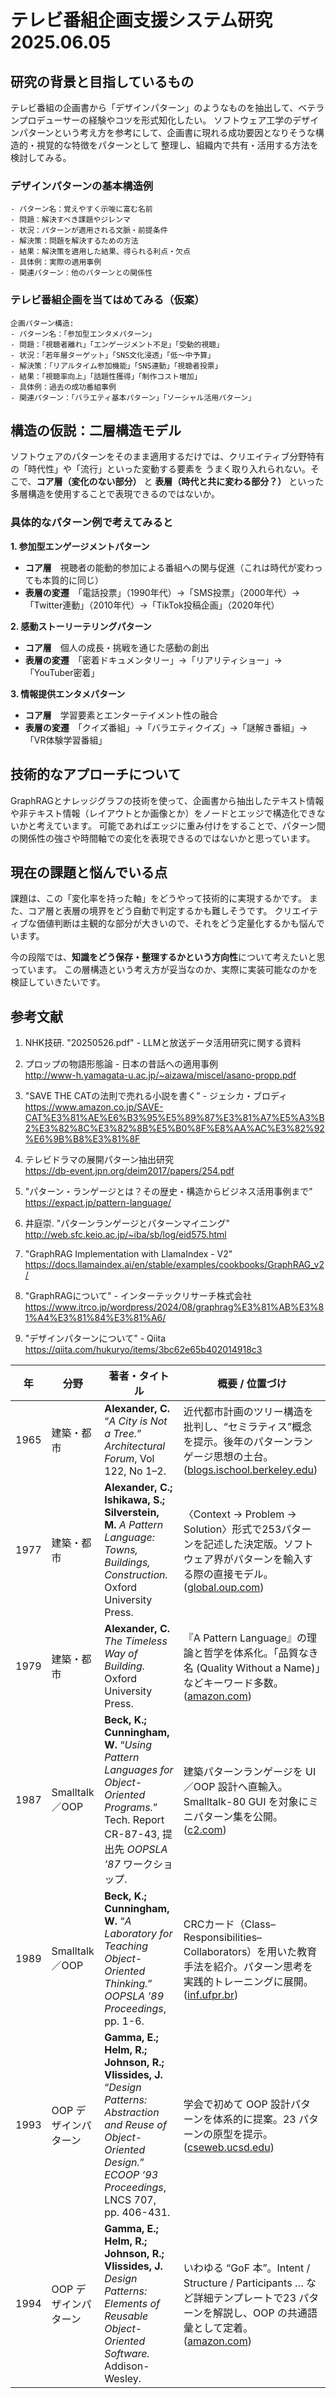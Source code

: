 # テレビ番組企画支援システム研究 2025.06.05

## 研究の背景と目指しているもの

テレビ番組の企画書から「デザインパターン」のようなものを抽出して、ベテランプロデューサーの経験やコツを形式知化したい。
ソフトウェア工学のデザインパターンという考え方を参考にして、企画書に現れる成功要因となりそうな構造的・視覚的な特徴をパターンとして
整理し、組織内で共有・活用する方法を検討してみる。

### デザインパターンの基本構造例

```
- パターン名：覚えやすく示唆に富む名前
- 問題：解決すべき課題やジレンマ
- 状況：パターンが適用される文脈・前提条件
- 解決策：問題を解決するための方法
- 結果：解決策を適用した結果、得られる利点・欠点
- 具体例：実際の適用事例
- 関連パターン：他のパターンとの関係性
```

### テレビ番組企画を当てはめてみる（仮案）
```
企画パターン構造:
- パターン名：「参加型エンタメパターン」
- 問題：「視聴者離れ」「エンゲージメント不足」「受動的視聴」
- 状況：「若年層ターゲット」「SNS文化浸透」「低〜中予算」
- 解決策：「リアルタイム参加機能」「SNS連動」「視聴者投票」
- 結果：「視聴率向上」「話題性獲得」「制作コスト増加」
- 具体例：過去の成功番組事例
- 関連パターン：「バラエティ基本パターン」「ソーシャル活用パターン」
```

## 構造の仮説：二層構造モデル

ソフトウェアのパターンをそのまま適用するだけでは、クリエイティブ分野特有の「時代性」や「流行」といった変動する要素を
うまく取り入れられない。そこで、**コア層（変化のない部分）** と **表層（時代と共に変わる部分？）** といった多層構造を使用することで表現できるのではないか。

### 具体的なパターン例で考えてみると

**1. 参加型エンゲージメントパターン**

- **コア層**　視聴者の能動的参加による番組への関与促進（これは時代が変わっても本質的に同じ）
- **表層の変遷**　「電話投票」（1990年代）→「SMS投票」（2000年代）→「Twitter連動」（2010年代）→「TikTok投稿企画」（2020年代）

**2. 感動ストーリーテリングパターン**

- **コア層**　個人の成長・挑戦を通じた感動の創出
- **表層の変遷**　「密着ドキュメンタリー」→「リアリティショー」→「YouTuber密着」

**3. 情報提供エンタメパターン**

- **コア層**　学習要素とエンターテイメント性の融合
- **表層の変遷**　「クイズ番組」→「バラエティクイズ」→「謎解き番組」→「VR体験学習番組」

## 技術的なアプローチについて

GraphRAGとナレッジグラフの技術を使って、企画書から抽出したテキスト情報や非テキスト情報（レイアウトとか画像とか）をノードとエッジで構造化できないかと考えています。
可能であればエッジに重み付けをすることで、パターン間の関係性の強さや時間軸での変化を表現できるのではないかと思っています。

## 現在の課題と悩んでいる点

課題は、この「変化率を持った軸」をどうやって技術的に実現するかです。
また、コア層と表層の境界をどう自動で判定するかも難しそうです。
クリエイティブな価値判断は主観的な部分が大きいので、それをどう定量化するかも悩んでいます。

今の段階では、**知識をどう保存・整理するかという方向性**について考えたいと思っています。
この層構造という考え方が妥当なのか、実際に実装可能なのかを検証していきたいです。

## 参考文献

1. NHK技研. "20250526.pdf" - LLMと放送データ活用研究に関する資料

9. プロップの物語形態論 - 日本の昔話への適用事例  
   http://www-h.yamagata-u.ac.jp/~aizawa/miscel/asano-propp.pdf

10. "SAVE THE CATの法則で売れる小説を書く" - ジェシカ・ブロディ  
    https://www.amazon.co.jp/SAVE-CAT%E3%81%AE%E6%B3%95%E5%89%87%E3%81%A7%E5%A3%B2%E3%82%8C%E3%82%8B%E5%B0%8F%E8%AA%AC%E3%82%92%E6%9B%B8%E3%81%8F

12. テレビドラマの展開パターン抽出研究  
    https://db-event.jpn.org/deim2017/papers/254.pdf

20. "パターン・ランゲージとは？その歴史・構造からビジネス活用事例まで"  
    https://expact.jp/pattern-language/

21. 井庭崇. "パターンランゲージとパターンマイニング"  
    http://web.sfc.keio.ac.jp/~iba/sb/log/eid575.html

25. "GraphRAG Implementation with LlamaIndex - V2"  
    https://docs.llamaindex.ai/en/stable/examples/cookbooks/GraphRAG_v2/

31. "GraphRAGについて" - インターテックリサーチ株式会社  
    https://www.itrco.jp/wordpress/2024/08/graphrag%E3%81%AB%E3%81%A4%E3%81%84%E3%81%A6/

37. "デザインパターンについて" - Qiita  
    https://qiita.com/hukuryo/items/3bc62e65b402014918c3

| 年    | 分野            | 著者・タイトル                                                                                                                                                                   | 概要 / 位置づけ                                                                                                 |
| ---- | ------------- | ------------------------------------------------------------------------------------------------------------------------------------------------------------------------- | --------------------------------------------------------------------------------------------------------- |
| 1965 | 建築・都市         | **Alexander, C.** “*A City is Not a Tree.*” *Architectural Forum*, Vol 122, No 1–2.                                                                                       | 近代都市計画のツリー構造を批判し、“セミラティス”概念を提示。後年のパターンランゲージ思想の土台。 ([blogs.ischool.berkeley.edu][1])                       |
| 1977 | 建築・都市         | **Alexander, C.; Ishikawa, S.; Silverstein, M.** *A Pattern Language: Towns, Buildings, Construction.* Oxford University Press.                                           | 〈Context → Problem → Solution〉形式で253パターンを記述した決定版。ソフトウェア界がパターンを輸入する際の直接モデル。 ([global.oup.com][2])          |
| 1979 | 建築・都市         | **Alexander, C.** *The Timeless Way of Building.* Oxford University Press.                                                                                                | 『A Pattern Language』の理論と哲学を体系化。「品質なき名 (Quality Without a Name)」などキーワード多数。 ([amazon.com][3])               |
| 1987 | Smalltalk／OOP | **Beck, K.; Cunningham, W.** “*Using Pattern Languages for Object-Oriented Programs.*” Tech. Report CR-87-43, 提出先 *OOPSLA ’87* ワークショップ.                                   | 建築パターンランゲージを UI／OOP 設計へ直輸入。Smalltalk-80 GUI を対象にミニパターン集を公開。 ([c2.com][4])                                 |
| 1989 | Smalltalk／OOP | **Beck, K.; Cunningham, W.** “*A Laboratory for Teaching Object-Oriented Thinking.*” *OOPSLA ’89 Proceedings*, pp. 1-6.                                                   | CRCカード（Class–Responsibilities–Collaborators）を用いた教育手法を紹介。パターン思考を実践的トレーニングに展開。 ([inf.ufpr.br][5])           |
| 1993 | OOP デザインパターン  | **Gamma, E.; Helm, R.; Johnson, R.; Vlissides, J.** “*Design Patterns: Abstraction and Reuse of Object-Oriented Design.*” *ECOOP ’93 Proceedings*, LNCS 707, pp. 406-431. | 学会で初めて OOP 設計パターンを体系的に提案。23 パターンの原型を提示。 ([cseweb.ucsd.edu][6])                                            |
| 1994 | OOP デザインパターン  | **Gamma, E.; Helm, R.; Johnson, R.; Vlissides, J.** *Design Patterns: Elements of Reusable Object-Oriented Software.* Addison-Wesley.                                     | いわゆる “GoF 本”。Intent / Structure / Participants … など詳細テンプレートで23 パターンを解説し、OOP の共通語彙として定着。 ([amazon.com][7]) |

[1]: https://blogs.ischool.berkeley.edu/i103su12/files/2011/07/1965-City-is-not-a-Tree-Alexander.pdf?utm_source=chatgpt.com "[PDF] A CITY IS NOT A TREE - School of Information Sites"
[2]: https://global.oup.com/academic/product/a-pattern-language-9780195019193?utm_source=chatgpt.com "A Pattern Language - Christopher Alexander - Oxford University Press"
[3]: https://www.amazon.com/Timeless-Way-Building-Christopher-Alexander/dp/0195024028?utm_source=chatgpt.com "The Timeless Way of Building: Alexander, Christopher - Amazon.com"
[4]: https://c2.com/doc/oopsla87.html?utm_source=chatgpt.com "Using Pattern Languages for Object-Oriented Programs"
[5]: https://www.inf.ufpr.br/andrey/ci221/docs/beckCunningham89.pdf?utm_source=chatgpt.com "[PDF] A Laboratory For Teaching Object-Oriented Thinking"
[6]: https://cseweb.ucsd.edu/~wgg/CSE210/ecoop93-patterns.pdf?utm_source=chatgpt.com "[PDF] Design Patterns: Abstraction and Reuse of Object-Oriented Design"
[7]: https://www.amazon.com/Design-Patterns-Elements-Reusable-Object-Oriented/dp/0201633612?utm_source=chatgpt.com "Design Patterns: Elements of Reusable Object-Oriented Software"
